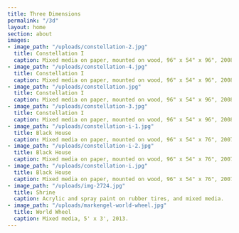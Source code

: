 ```yaml
---
title: Three Dimensions
permalink: "/3d"
layout: home
section: about
images:
- image_path: "/uploads/constellation-2.jpg"
  title: Constellation I
  caption: Mixed media on paper, mounted on wood, 96" x 54" x 96", 2008
- image_path: "/uploads/constellation-4.jpg"
  title: Constellation I
  caption: Mixed media on paper, mounted on wood, 96" x 54" x 96", 2008
- image_path: "/uploads/constellation.jpg"
  title: Constellation I
  caption: Mixed media on paper, mounted on wood, 96" x 54" x 96", 2008
- image_path: "/uploads/constellation-3.jpg"
  title: Constellation I
  caption: Mixed media on paper, mounted on wood, 96" x 54" x 96", 2008
- image_path: "/uploads/constellation-i-1.jpg"
  title: Black House
  caption: Mixed media on paper, mounted on wood, 96" x 54" x 76", 2007
- image_path: "/uploads/constellation-i-2.jpg"
  title: Black House
  caption: Mixed media on paper, mounted on wood, 96" x 54" x 76", 2007
- image_path: "/uploads/constellation-i.jpg"
  title: Black House
  caption: Mixed media on paper, mounted on wood, 96" x 54" x 76", 2007
- image_path: "/uploads/img-2724.jpg"
  title: Shrine
  caption: Acrylic and spray paint on rubber tires, and mixed media.
- image_path: "/uploads/markengel-world-wheel.jpg"
  title: World Wheel
  caption: Mixed media, 5' x 3', 2013.
---
```


